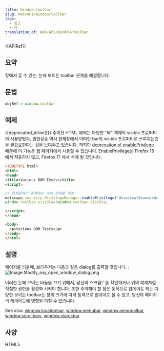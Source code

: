 ```yaml
---
title: Window.toolbar
slug: Web/API/Window/toolbar
tags:
  - 참고
  - 창
translation_of: Web/API/Window/toolbar
---
```


{{APIRef}}

## 요약

창에서 끌 수 있는, 눈에 보이는 toolbar 문제를 해결합니다.

## 문법

```js
objRef = window.toolbar
```

## 예제

{{deprecated_inline()}} 주어진 HTML 예제는 다양한 "바" 객체의 visible 프로퍼티의 사용방법과, 권한상승 역시 현재창에서 어떠한 bar의 visible 프로퍼티로 쓰여지는것을 필요로한다는 것을 보여주고 있습니다. 하지만 [deprecation of enablePrivilege](/ko/docs/Bypassing_Security_Restrictions_and_Signing_Code) 때문에 이 기능은 웹 페이지에서 사용할 수 없습니다. EnablePrivilege는 Firefox 15 에서 작동하지 않고, Firefox 17 에서 삭제 될 것입니다.

```html
<!DOCTYPE html>
<html>
<head>
<title>Various DOM Tests</title>
<script>

// 현재창에서 존재하는 바의 상태를 변경
netscape.security.PrivilegeManager.enablePrivilege("UniversalBrowserWrite");
window.toolbar.visible=!window.toolbar.visible;

</script>
</head>

<body>
  <p>Various DOM Tests</p>
</body>
</html>
```

## 설명

페이지를 띄울때, 브라우저는 다음과 같은 dialog를 출력할 것입니다. : <img alt="Image:Modify_any_open_window_dialog.png">

이러한 눈에 보이는 바들을 끄기 위해서, 당신의 스크립트를 확인하거나 위의 예제처럼 적절한 권한을 활성화 시켜야 합니다. 또한 주의해야 할 점은 동적으로 업데이트 되는 다양한 보이는 toolbar는 창의 크기에 따라 동적으로 업데이트 될 수 있고, 당신의 페이지의 레이아웃에 영향을 끼칠 수 있습니다.

See also: [window.locationbar](/ko/docs/Window.locationbar), [window.menubar](/ko/docs/Window.menubar), [window.personalbar](/ko/docs/Window.personalbar), [window.scrollbars](/ko/docs/Window.scrollbars), [window.statusbar](/ko/docs/Window.statusbar)

## 사양

HTML5
